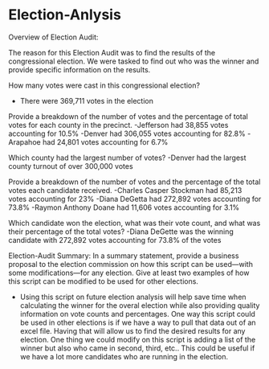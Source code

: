 # Election-Anlysis

Overview of Election Audit: 


The reason for this Election Audit was to find the results of the congressional election. We were tasked to find out who was the winner and provide specific information on the results.


How many votes were cast in this congressional election?
- There were 369,711 votes in the election


Provide a breakdown of the number of votes and the percentage of total votes for each county in the precinct.
-Jefferson had 38,855 votes accounting for 10.5%
-Denver had 306,055 votes accounting for 82.8%
-Arapahoe had 24,801 votes accounting for 6.7%


Which county had the largest number of votes?
-Denver had the largest county turnout of over 300,000 votes


Provide a breakdown of the number of votes and the percentage of the total votes each candidate received.
-Charles Casper Stockman had 85,213 votes accounting for 23%
-Diana DeGetta had 272,892 votes accounting for 73.8%
-Raymon Anthony Doane had 11,606 votes accounting for 3.1%


Which candidate won the election, what was their vote count, and what was their percentage of the total votes?
-Diana DeGette was the winning candidate with 272,892 votes accounting for 73.8% of the votes


Election-Audit Summary: In a summary statement, provide a business proposal to the election commission on how this script can be used—with some modifications—for any election. Give at least two examples of how this script can be modified to be used for other elections.
- Using this script on future election analysis will help save time when calculating the winner for the overal election while also providing quality information on vote counts and percentages.  One way this script could be used in other elections is if we have a way to pull that data out of an excel file.  Having that will allow us to find the desired results for any election.  One thing we could modify on this script is adding a list of the winner but also who came in second, third, etc..  This could be useful if we have a lot more candidates who are running in the election.

